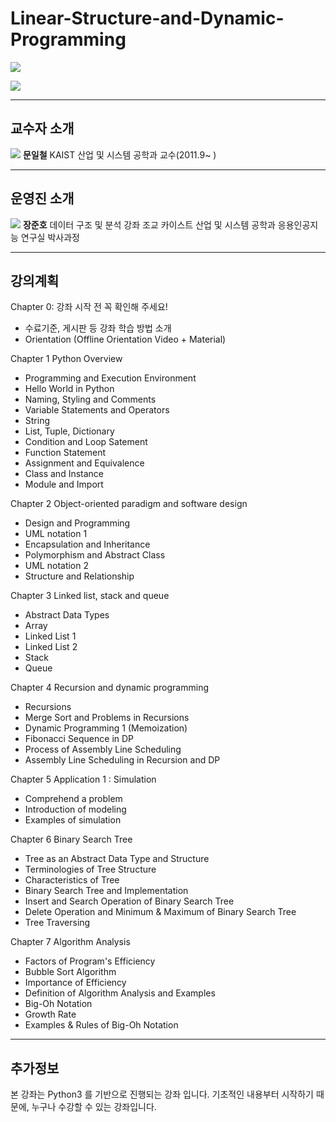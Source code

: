 # Linear-Structure-and-Dynamic-Programming

[![](https://img.shields.io/badge/python-3.6.8-blue)](https://www.python.org/)

![](https://cphinf.pstatic.net/mooc/20190304_59/155167116706430l2A_JPEG/KAIST_____2019_Linear.jpg?type=w760)

-----

## 교수자 소개

![](https://cphinf.pstatic.net/mooc/20160816_27/1471347901038VD373_JPEG/image.JPEG?type=ff72_72_r) **문일철**
KAIST 산업 및 시스템 공학과 교수(2011.9~ )

-----

## 운영진 소개

![](https://cphinf.pstatic.net/mooc/20190228_222/1551365285808YetV9_PNG/_.png?type=ff72_72_r) **장준호**
데이터 구조 및 분석 강좌 조교
카이스트 산업 및 시스템 공학과 응용인공지능 연구실 박사과정

-----

## 강의계획

Chapter 0: 강좌 시작 전 꼭 확인해 주세요!
- 수료기준, 게시판 등 강좌 학습 방법 소개
- Orientation (Offline Orientation Video + Material)

Chapter 1 Python Overview
- Programming and Execution Environment 
- Hello World in Python
- Naming, Styling and Comments
- Variable Statements and Operators
- String
- List, Tuple, Dictionary
- Condition and Loop Satement
- Function Statement
- Assignment and Equivalence
- Class and Instance
- Module and Import

Chapter 2 Object-oriented paradigm and software design
- Design and Programming
- UML notation 1
- Encapsulation and Inheritance
- Polymorphism and Abstract Class
- UML notation 2
- Structure and Relationship

Chapter 3 Linked list, stack and queue
- Abstract Data Types
- Array
- Linked List 1
- Linked List 2
- Stack
- Queue

Chapter 4 Recursion and dynamic programming
- Recursions
- Merge Sort and Problems in Recursions
- Dynamic Programming 1 (Memoization)
- Fibonacci Sequence in DP
- Process of Assembly Line Scheduling
- Assembly Line Scheduling in Recursion and DP

Chapter 5 Application 1 : Simulation
- Comprehend a problem
- Introduction of modeling
- Examples of simulation

Chapter 6 Binary Search Tree
- Tree as an Abstract Data Type and Structure
- Terminologies of Tree Structure
- Characteristics of Tree
- Binary Search Tree and Implementation
- Insert and Search Operation of Binary Search Tree
- Delete Operation and Minimum & Maximum of Binary Search Tree
- Tree Traversing

Chapter 7 Algorithm Analysis
- Factors of Program's Efficiency
- Bubble Sort Algorithm
- Importance of Efficiency
- Definition of Algorithm Analysis and Examples
- Big-Oh Notation
- Growth Rate
- Examples & Rules of Big-Oh Notation

-----

## 추가정보

본 강좌는 Python3 를 기반으로 진행되는 강좌 입니다.
기초적인 내용부터 시작하기 때문에, 누구나 수강할 수 있는 강좌입니다.
